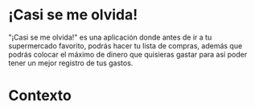 # ¡Casi se me olvida!
"¡Casi se me olvida!" es una aplicación donde antes de ir a tu supermercado favorito, podrás hacer tu lista de compras, además que podrás colocar el máximo de dinero que quisieras gastar para así poder tener un mejor registro de tus gastos.
# Contexto
